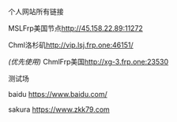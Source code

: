 个人网站所有链接

MSLFrp美国节点<http://45.158.22.89:11272>

Chml洛杉矶<http://vip.lsj.frp.one:46151/>

*(优先使用)*  ChmlFrp美国<http://xg-3.frp.one:23530>


测试场

baidu   <https://www.baidu.com/>

sakura   <https://www.zkk79.com>

